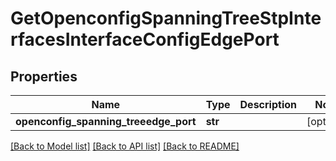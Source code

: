 # GetOpenconfigSpanningTreeStpInterfacesInterfaceConfigEdgePort

## Properties
Name | Type | Description | Notes
------------ | ------------- | ------------- | -------------
**openconfig_spanning_treeedge_port** | **str** |  | [optional] 

[[Back to Model list]](../README.md#documentation-for-models) [[Back to API list]](../README.md#documentation-for-api-endpoints) [[Back to README]](../README.md)


